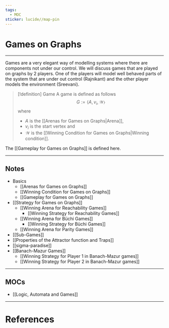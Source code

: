 ```yaml
---
tags:
  - MOC
sticker: lucide//map-pin
---
```

# Games on Graphs
---
Games are a very elegant way of modelling systems where there are components not under our control. We will discuss games that are played on graphs by 2 players. One of the players will model well behaved parts of the system that are under out control (Rajnikant) and the other player models the environment (Sreevani).

>[!definition] Game
>A game is defined as follows
>$$
>G := \langle A, v_{i}, \mathcal W\rangle
>$$
>where 
>- $A$ is the [[Arenas for Games on Graphs|Arena]], 
>- $v_i$ is the start vertex and 
>- $\mathcal W$ is the [[Winning Condition for Games on Graphs|Winning condition]].

The [[Gameplay for Games on Graphs]] is defined here.

--- 
## Notes
- Basics
	- [[Arenas for Games on Graphs]]
	- [[Winning Condition for Games on Graphs]]
	- [[Gameplay for Games on Graphs]]
- [[Strategy for Games on Graphs]]
	- [[Winning Arena for Reachability Games]]
		- [[Winning Strategy for Reachability Games]]
	- [[Winning Arena for Büchi Games]]
		- [[Winning Strategy for Büchi Games]]
	- [[Winning Arena for Parity Games]]
- [[Sub-Games]]
- [[Properties of the Attractor function and Traps]] 
- [[sigma-paradise]]
- [[Banach-Mazur Games]]
	- [[Winning Strategy for Player 1 in Banach-Mazur games]]
	- [[Winning Strategy for Player 2 in Banach-Mazur games]]

--- 
## MOCs
- [[Logic, Automata and Games]]

---
# References